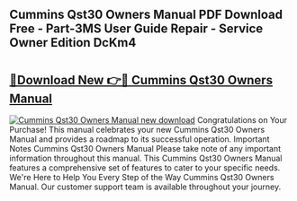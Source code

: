 ## Cummins Qst30 Owners Manual PDF Download Free - Part-3MS User Guide Repair - Service Owner Edition DcKm4

# <h2><a href="http://bc52980.oget.top/?id=Cummins+Qst30+Owners+Manual">🔗Download New 👉🔴 Cummins Qst30 Owners Manual</a></h2>

[![Cummins Qst30 Owners Manual new download](https://i.imgur.com/5g1atiW.png)](http://bc52980.oget.top/?id=Cummins+Qst30+Owners+Manual)
Congratulations on Your Purchase! This manual celebrates your new Cummins Qst30 Owners Manual and provides a roadmap to its successful operation. Important Notes Cummins Qst30 Owners Manual Please take note of any important information throughout this manual. This Cummins Qst30 Owners Manual features a comprehensive set of features to cater to your specific needs. We're Here to Help You Every Step of the Way Cummins Qst30 Owners Manual. Our customer support team is available throughout your journey.
